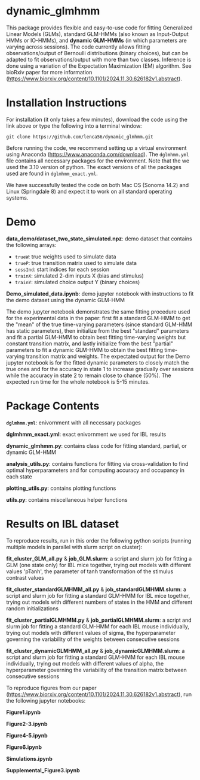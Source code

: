 # dynamic_glmhmm

This package provides flexible and easy-to-use code for fitting Generalized Linear Models (GLMs), standard GLM-HMMs (also known as Input-Output HMMs or IO-HMMs), and **dynamic GLM-HMMs** (in which parameters are varying across sessions). The code currently allows fitting observations/output of Bernoulli distributions (binary choices), but can be adapted to fit observations/output with more than two classes. Inference is done using a variation of the Expectation Maximization (EM) algorithm. See bioRxiv paper for more information (https://www.biorxiv.org/content/10.1101/2024.11.30.626182v1.abstract).

# Installation Instructions

For installation (it only takes a few minutes), download the code using the link above or type the following into a terminal window:

```
git clone https://github.com/lenca56/dynamic_glmhmm.git
```

Before running the code, we recommend setting up a virtual environment using Anaconda (https://www.anaconda.com/download). The `dglmhmm.yml` file contains all necessary packages for the environment. Note that the we used the 3.10 version of python. The exact versions of all the packages used are found in `dglmhmm_exact.yml`.

We have successfully tested the code on both Mac OS (Sonoma 14.2) and Linux (Springdale 8) and expect it to work on all standard operating systems.

# Demo

**data_demo/dataset_two_state_simulated.npz**: demo dataset that contains the following arrays:
- `trueW`: true weights used to simulate data
- `trueP`: true transition matrix used to simulate data
- `sessInd`: start indices for each session
- `trainX`: simulated 2-dim inputs X (bias and stimulus) 
- `trainY`: simulated choice output Y (binary choices)
  
**Demo_simulated_data.ipynb**: demo jupyter notebook with instructions to fit the demo dataset using the dynamic GLM-HMM

The demo jupyter notebook demonstrates the same fitting procedure used for the experimental data in the paper: first fit a standard GLM-HMM to get the "mean" of the true time-varying parameters (since standard GLM-HMM has static parameters), then initialize from the best "standard" parameters and fit a partial GLM-HMM to obtain best fitting time-varying weights but constant transition matrix, and lastly initialize from the best "partial" parameters to fit a dynamic GLM-HMM to obtain the best fitting time-varying transition matrix and weights. The expectated output for the Demo jupyter notebook is for the fitted dynamic parameters to closely match the true ones and for the accuracy in state 1 to increase gradually over sessions while the accuracy in state 2 to remain close to chance (50%). The expected run time for the whole notebook is 5-15 minutes.

# Package Contents

**`dglmhmm.yml`**: enivornment with all necessary packages

**dglmhmm_exact.yml**: exact enivornment we used for IBL results

**dynamic_glmhmm.py**: contains class code for fitting standard, partial, or dynamic GLM-HMM

**analysis_utils.py**: contains functions for fitting via cross-validation to find optimal hyperparameters and for computing accuracy and occupancy in each state

**plotting_utils.py**: contains plotting functions

**utils.py**: contains miscellaneous helper functions

# Results on IBL dataset

To reproduce results, run in this order the following python scripts (running multiple models in parallel with slurm script on cluster):

**fit_cluster_GLM_all.py** & **job_GLM.slurm**: a script and slurm job for fitting a GLM (one state only) for IBL mice together, trying out models with different values 'pTanh', the parameter of tanh transformation of the stimulus contrast values

**fit_cluster_standardGLMHMM_all.py** & **job_standardGLMHMM.slurm**: a script and slurm job for fitting a standard GLM-HMM for IBL mice together, trying out models with different numbers of states in the HMM and different random initializations

**fit_cluster_partialGLMHMM.py** & **job_partialGLMHMM.slurm**: a script and slurm job for fitting a standard GLM-HMM for each IBL mouse individually, trying out models with different values of sigma, the hyperparameter governing the variability of the weights between consecutive sessions

**fit_cluster_dynamicGLMHMM_all.py** & **job_dynamicGLMHMM.slurm**: a script and slurm job for fitting a standard GLM-HMM for each IBL mouse individually, trying out models with different values of alpha, the hyperparameter governing the variability of the transition matrix between consecutive sessions

To reproduce figures from our paper (https://www.biorxiv.org/content/10.1101/2024.11.30.626182v1.abstract), run the following jupyter notebooks:

**Figure1.ipynb**

**Figure2-3.ipynb**

**Figure4-5.ipynb**

**Figure6.ipynb**

**Simulations.ipynb**

**Supplemental_Figure3.ipynb**



